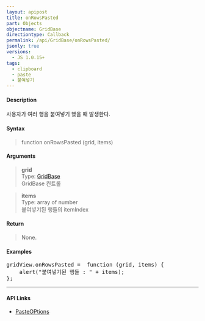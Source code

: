```yaml
---
layout: apipost
title: onRowsPasted
part: Objects
objectname: GridBase
directiontype: Callback
permalink: /api/GridBase/onRowsPasted/
jsonly: true
versions:
  - JS 1.0.15+
tags:
  - clipboard
  - paste
  - 붙여넣기
---
```



#### Description

 사용자가 여러 행을 붙여넣기 했을 때 발생한다.  

#### Syntax

> function onRowsPasted (grid, items)  

#### Arguments

> **grid**  
> Type: [GridBase](/api/GridBase/)  
> GridBase 컨트롤  

> **items**  
> Type: array of number  
> 붙여넣기된 행들의 itemIndex  

#### Return

> None.  

#### Examples 

<pre class="prettyprint">
gridView.onRowsPasted =  function (grid, items) {
    alert("붙여넣기된 행들 : " + items);
};
</pre>

---

#### API Links

* [PasteOPtions](/api/types/PasteOptions)